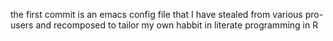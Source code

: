 the first commit is an emacs config file that I have stealed from various pro-users and recomposed to tailor my own habbit in literate programming in R
